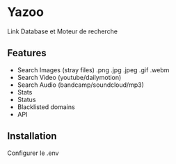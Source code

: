 # Yazoo

Link Database et Moteur de recherche

## Features
 - Search Images (stray files) .png .jpg .jpeg .gif .webm
 - Search Video (youtube/dailymotion)
 - Search Audio (bandcamp/soundcloud/mp3)
 - Stats
 - Status
 - Blacklisted domains
 - API


## Installation

Configurer le .env